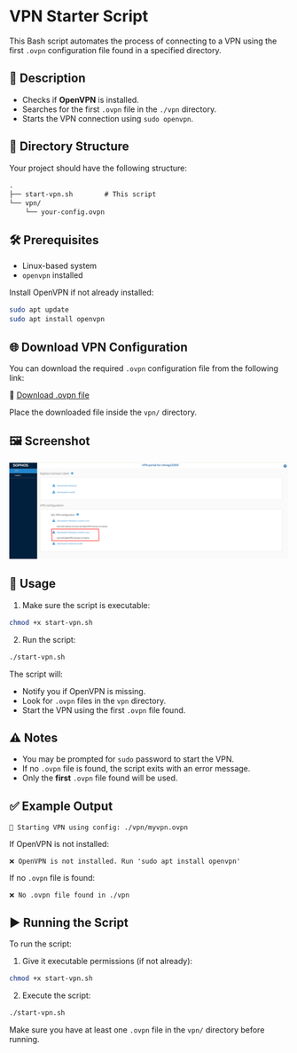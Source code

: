 
# VPN Starter Script

This Bash script automates the process of connecting to a VPN using the first `.ovpn` configuration file found in a specified directory.

## 📜 Description

- Checks if **OpenVPN** is installed.
- Searches for the first `.ovpn` file in the `./vpn` directory.
- Starts the VPN connection using `sudo openvpn`.

## 📁 Directory Structure

Your project should have the following structure:

```
.
├── start-vpn.sh        # This script
└── vpn/
    └── your-config.ovpn
```

## 🛠️ Prerequisites

- Linux-based system
- `openvpn` installed

Install OpenVPN if not already installed:

```bash
sudo apt update
sudo apt install openvpn
```
## 🌐 Download VPN Configuration

You can download the required `.ovpn` configuration file from the following link:

🔗 [Download .ovpn file](https://49.248.149.138)

Place the downloaded file inside the `vpn/` directory.

## 🖼️ Screenshot
![alt text](<Untitled design.png>)
## 🚀 Usage

1. Make sure the script is executable:

```bash
chmod +x start-vpn.sh
```

2. Run the script:

```bash
./start-vpn.sh
```

The script will:
- Notify you if OpenVPN is missing.
- Look for `.ovpn` files in the `vpn` directory.
- Start the VPN using the first `.ovpn` file found.

## ⚠️ Notes

- You may be prompted for `sudo` password to start the VPN.
- If no `.ovpn` file is found, the script exits with an error message.
- Only the **first** `.ovpn` file found will be used.

## ✅ Example Output

```
🔐 Starting VPN using config: ./vpn/myvpn.ovpn
```

If OpenVPN is not installed:

```
❌ OpenVPN is not installed. Run 'sudo apt install openvpn'
```

If no `.ovpn` file is found:

```
❌ No .ovpn file found in ./vpn
```

## ▶️ Running the Script

To run the script:

1. Give it executable permissions (if not already):

```bash
chmod +x start-vpn.sh
```

2. Execute the script:

```bash
./start-vpn.sh
```

Make sure you have at least one `.ovpn` file in the `vpn/` directory before running.